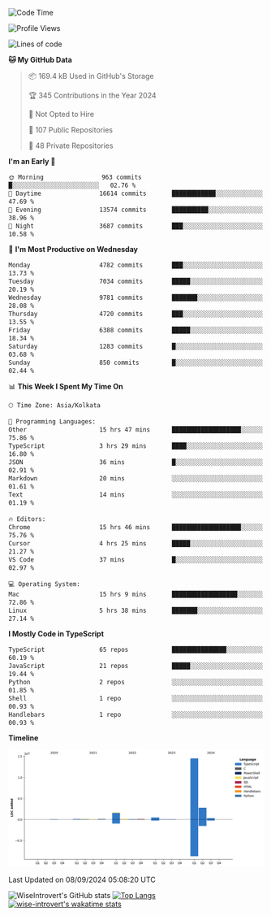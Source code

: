 <!--START_SECTION:waka-->
![Code Time](http://img.shields.io/badge/Code%20Time-1%2C581%20hrs%2054%20mins-blue)

![Profile Views](http://img.shields.io/badge/Profile%20Views-0-blue)

![Lines of code](https://img.shields.io/badge/From%20Hello%20World%20I%27ve%20Written-20.4%20million%20lines%20of%20code-blue)

**🐱 My GitHub Data** 

> 📦 169.4 kB Used in GitHub's Storage 
 > 
> 🏆 345 Contributions in the Year 2024
 > 
> 🚫 Not Opted to Hire
 > 
> 📜 107 Public Repositories 
 > 
> 🔑 48 Private Repositories 
 > 
**I'm an Early 🐤** 

```text
🌞 Morning                963 commits         █░░░░░░░░░░░░░░░░░░░░░░░░   02.76 % 
🌆 Daytime                16614 commits       ████████████░░░░░░░░░░░░░   47.69 % 
🌃 Evening                13574 commits       ██████████░░░░░░░░░░░░░░░   38.96 % 
🌙 Night                  3687 commits        ███░░░░░░░░░░░░░░░░░░░░░░   10.58 % 
```
📅 **I'm Most Productive on Wednesday** 

```text
Monday                   4782 commits        ███░░░░░░░░░░░░░░░░░░░░░░   13.73 % 
Tuesday                  7034 commits        █████░░░░░░░░░░░░░░░░░░░░   20.19 % 
Wednesday                9781 commits        ███████░░░░░░░░░░░░░░░░░░   28.08 % 
Thursday                 4720 commits        ███░░░░░░░░░░░░░░░░░░░░░░   13.55 % 
Friday                   6388 commits        █████░░░░░░░░░░░░░░░░░░░░   18.34 % 
Saturday                 1283 commits        █░░░░░░░░░░░░░░░░░░░░░░░░   03.68 % 
Sunday                   850 commits         █░░░░░░░░░░░░░░░░░░░░░░░░   02.44 % 
```


📊 **This Week I Spent My Time On** 

```text
🕑︎ Time Zone: Asia/Kolkata

💬 Programming Languages: 
Other                    15 hrs 47 mins      ███████████████████░░░░░░   75.86 % 
TypeScript               3 hrs 29 mins       ████░░░░░░░░░░░░░░░░░░░░░   16.80 % 
JSON                     36 mins             █░░░░░░░░░░░░░░░░░░░░░░░░   02.91 % 
Markdown                 20 mins             ░░░░░░░░░░░░░░░░░░░░░░░░░   01.61 % 
Text                     14 mins             ░░░░░░░░░░░░░░░░░░░░░░░░░   01.19 % 

🔥 Editors: 
Chrome                   15 hrs 46 mins      ███████████████████░░░░░░   75.76 % 
Cursor                   4 hrs 25 mins       █████░░░░░░░░░░░░░░░░░░░░   21.27 % 
VS Code                  37 mins             █░░░░░░░░░░░░░░░░░░░░░░░░   02.97 % 

💻 Operating System: 
Mac                      15 hrs 9 mins       ██████████████████░░░░░░░   72.86 % 
Linux                    5 hrs 38 mins       ███████░░░░░░░░░░░░░░░░░░   27.14 % 
```

**I Mostly Code in TypeScript** 

```text
TypeScript               65 repos            ███████████████░░░░░░░░░░   60.19 % 
JavaScript               21 repos            █████░░░░░░░░░░░░░░░░░░░░   19.44 % 
Python                   2 repos             ░░░░░░░░░░░░░░░░░░░░░░░░░   01.85 % 
Shell                    1 repo              ░░░░░░░░░░░░░░░░░░░░░░░░░   00.93 % 
Handlebars               1 repo              ░░░░░░░░░░░░░░░░░░░░░░░░░   00.93 % 
```



**Timeline**

![Lines of Code chart](https://raw.githubusercontent.com/wise-introvert/wise-introvert/master/assets/bar_graph.png)


 Last Updated on 08/09/2024 05:08:20 UTC
<!--END_SECTION:waka-->

![WiseIntrovert's GitHub stats](https://github-readme-stats.vercel.app/api?username=wise-introvert&count_private=true&show_icons=true)
[![Top Langs](https://github-readme-stats.vercel.app/api/top-langs/?username=wise-introvert&langs_count=10)](https://github.com/anuraghazra/github-readme-stats)
[![wise-introvert's wakatime stats](https://github-readme-stats.vercel.app/api/wakatime?username=wiseintrovert)](https://github.com/anuraghazra/github-readme-stats)
